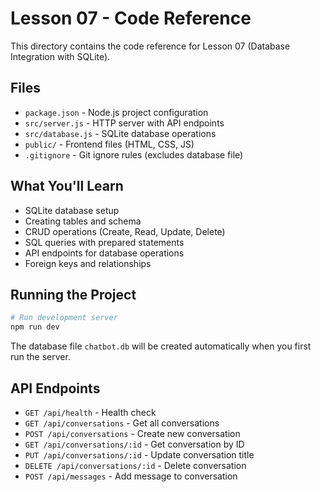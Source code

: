 # Lesson 07 - Code Reference

This directory contains the code reference for Lesson 07 (Database Integration with SQLite).

## Files

- `package.json` - Node.js project configuration
- `src/server.js` - HTTP server with API endpoints
- `src/database.js` - SQLite database operations
- `public/` - Frontend files (HTML, CSS, JS)
- `.gitignore` - Git ignore rules (excludes database file)

## What You'll Learn

- SQLite database setup
- Creating tables and schema
- CRUD operations (Create, Read, Update, Delete)
- SQL queries with prepared statements
- API endpoints for database operations
- Foreign keys and relationships

## Running the Project

```bash
# Run development server
npm run dev
```

The database file `chatbot.db` will be created automatically when you first run the server.

## API Endpoints

- `GET /api/health` - Health check
- `GET /api/conversations` - Get all conversations
- `POST /api/conversations` - Create new conversation
- `GET /api/conversations/:id` - Get conversation by ID
- `PUT /api/conversations/:id` - Update conversation title
- `DELETE /api/conversations/:id` - Delete conversation
- `POST /api/messages` - Add message to conversation
